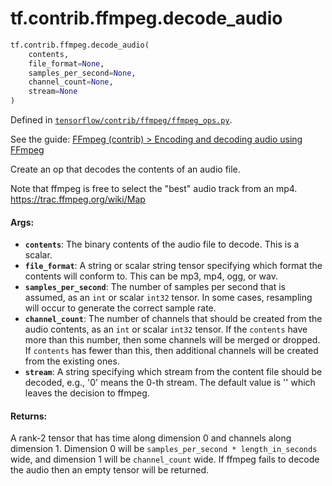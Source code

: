 <div itemscope itemtype="http://developers.google.com/ReferenceObject">
<meta itemprop="name" content="tf.contrib.ffmpeg.decode_audio" />
<meta itemprop="path" content="Stable" />
</div>

# tf.contrib.ffmpeg.decode_audio

``` python
tf.contrib.ffmpeg.decode_audio(
    contents,
    file_format=None,
    samples_per_second=None,
    channel_count=None,
    stream=None
)
```



Defined in [`tensorflow/contrib/ffmpeg/ffmpeg_ops.py`](https://www.tensorflow.org/code/tensorflow/contrib/ffmpeg/ffmpeg_ops.py).

See the guide: [FFmpeg (contrib) > Encoding and decoding audio using FFmpeg](../../../../../api_guides/python/contrib.ffmpeg.md#Encoding_and_decoding_audio_using_FFmpeg)

Create an op that decodes the contents of an audio file.

Note that ffmpeg is free to select the "best" audio track from an mp4.
https://trac.ffmpeg.org/wiki/Map

#### Args:

* <b>`contents`</b>: The binary contents of the audio file to decode. This is a
      scalar.
* <b>`file_format`</b>: A string or scalar string tensor specifying which
      format the contents will conform to. This can be mp3, mp4, ogg,
      or wav.
* <b>`samples_per_second`</b>: The number of samples per second that is
      assumed, as an `int` or scalar `int32` tensor. In some cases,
      resampling will occur to generate the correct sample rate.
* <b>`channel_count`</b>: The number of channels that should be created from the
      audio contents, as an `int` or scalar `int32` tensor. If the
      `contents` have more than this number, then some channels will
      be merged or dropped. If `contents` has fewer than this, then
      additional channels will be created from the existing ones.
* <b>`stream`</b>: A string specifying which stream from the content file
      should be decoded, e.g., '0' means the 0-th stream.
      The default value is '' which leaves the decision to ffmpeg.


#### Returns:

A rank-2 tensor that has time along dimension 0 and channels along
dimension 1. Dimension 0 will be `samples_per_second *
length_in_seconds` wide, and dimension 1 will be `channel_count`
wide. If ffmpeg fails to decode the audio then an empty tensor will
be returned.